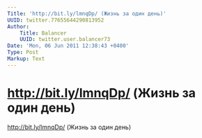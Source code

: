 ```yaml
---
Title: 'http://bit.ly/lmnqDp/ (Жизнь за один день)'
UUID: twitter.77655644290813952
Author:
    Title: Balancer
    UUID: twitter.user.balancer73
Date: 'Mon, 06 Jun 2011 12:38:43 +0400'
Type: Post
Markup: Text
---
```


# http://bit.ly/lmnqDp/ (Жизнь за один день)

http://bit.ly/lmnqDp/ (Жизнь за один день)